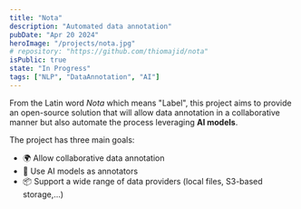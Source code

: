 ```yaml
---
title: "Nota"
description: "Automated data annotation"
pubDate: "Apr 20 2024"
heroImage: "/projects/nota.jpg"
# repository: "https://github.com/thiomajid/nota"
isPublic: true
state: "In Progress"
tags: ["NLP", "DataAnnotation", "AI"]
---
```


From the Latin word _Nota_ which means "Label", this project aims to provide an open-source solution that will allow data annotation in a collaborative manner but also automate the process leveraging **AI models**.

The project has three main goals:

- 🌍 Allow collaborative data annotation
- 🤖 Use AI models as annotators
- 📦 Support a wide range of data providers (local files, S3-based storage,...)
